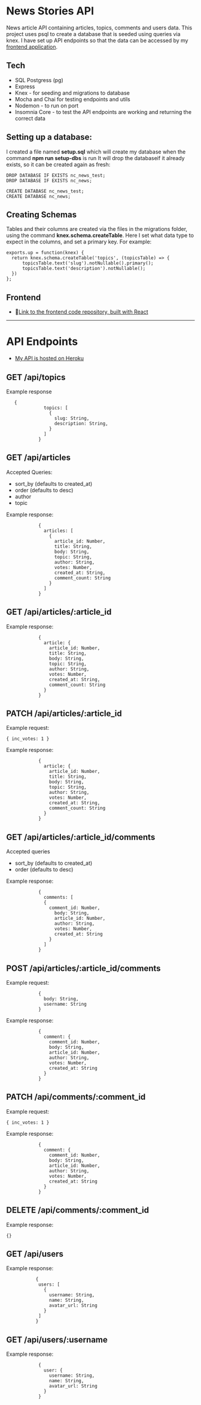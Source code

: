 # News Stories API

News article API containing articles, topics, comments and users data.
This project uses psql to create a database that is seeded using queries via knex.
I have set up API endpoints so that the data can be accessed by my [frontend application](https://github.com/tiaeastwood/seddit).

## Tech
- SQL Postgress (pg)
- Express
- Knex - for seeding and migrations to database
- Mocha and Chai for testing endpoints and utils
- Nodemon - to run on port 
- Insomnia Core - to test the API endpoints are working and returning the correct data

## Setting up a database:
I created a file named **setup.sql** which will create my database when the command **npm run setup-dbs** is run It will drop the databaseif it already exists, so it can be created again as fresh:
```
DROP DATABASE IF EXISTS nc_news_test;
DROP DATABASE IF EXISTS nc_news;

CREATE DATABASE nc_news_test;
CREATE DATABASE nc_news;

```

## Creating Schemas
Tables and their columns are created via the files in the migrations folder, using the command **knex.schema.createTable**. Here I set what data type to expect in the columns, and set a primary key. For example:
```
exports.up = function(knex) {
  return knex.schema.createTable('topics', (topicsTable) => {
      topicsTable.text('slug').notNullable().primary(); 
      topicsTable.text('description').notNullable();
  })
};

```


## Frontend
- 🎨[Link to the frontend code repository, built with React](https://github.com/tiaeastwood/seddit)

---

# API Endpoints

- [My API is hosted on Heroku](https://seddit-news-api.herokuapp.com/)

## GET /api/topics
Example response 
```
   {
              topics: [
                {
                  slug: String,
                  description: String,
                }
              ]
            }
```

## GET /api/articles
Accepted Queries:
- sort_by (defaults to created_at)
- order (defaults to desc)
- author
- topic

Example response:
```
            {
              articles: [
                {
                  article_id: Number,
                  title: String,
                  body: String,
                  topic: String,
                  author: String,
                  votes: Number,
                  created_at: String,
                  comment_count: String
                }
              ]
            }
```

## GET /api/articles/:article_id
Example response:
```
            {
              article: {
                article_id: Number,
                title: String,
                body: String,
                topic: String,
                author: String,
                votes: Number,
                created_at: String,
                comment_count: String
              }
            }
```

## PATCH /api/articles/:article_id
Example request: 
```
{ inc_votes: 1 }
```
Example response:
```
            {
              article: {
                article_id: Number,
                title: String,
                body: String,
                topic: String,
                author: String,
                votes: Number,
                created_at: String,
                comment_count: String
              }
            }
```
## GET /api/articles/:article_id/comments
Accepted queries
- sort_by (defaults to created_at)
- order (defaults to desc)

Example response:
```
            {
              comments: [
              {
                comment_id: Number,
                  body: String,
                  article_id: Number,
                  author: String,
                  votes: Number,
                  created_at: String
                }
              ]
            }
```

## POST /api/articles/:article_id/comments
Example request:
```
            {
              body: String,
              username: String
            }
```
Example response:
```
            {
              comment: {
                comment_id: Number,
                body: String,
                article_id: Number,
                author: String,
                votes: Number,
                created_at: String
              }
            }
```

## PATCH /api/comments/:comment_id
Example request:
```
{ inc_votes: 1 }
```
Example response:
```
            {
              comment: {
                comment_id: Number,
                body: String,
                article_id: Number,
                author: String,
                votes: Number,
                created_at: String
              }
            }
```

## DELETE /api/comments/:comment_id
Example response:
```
{}
```

## GET /api/users
Example response:
```
           {
            users: [               
              {
                username: String,
                name: String,
                avatar_url: String
              }
            ]           
           }
```

## GET /api/users/:username
Example response:
```
            {
              user: {
                username: String,
                name: String,
                avatar_url: String
              }
            }
```




